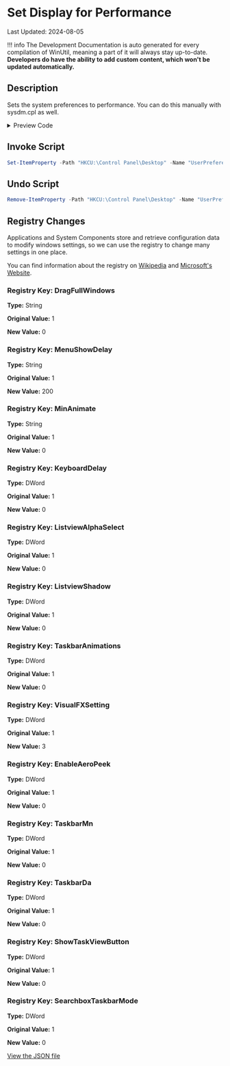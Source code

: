 # Set Display for Performance

Last Updated: 2024-08-05


!!! info
     The Development Documentation is auto generated for every compilation of WinUtil, meaning a part of it will always stay up-to-date. **Developers do have the ability to add custom content, which won't be updated automatically.**


## Description

Sets the system preferences to performance. You can do this manually with sysdm.cpl as well.

<!-- BEGIN CUSTOM CONTENT -->

<!-- END CUSTOM CONTENT -->

<details>
<summary>Preview Code</summary>

```json
{
  "Content": "Set Display for Performance",
  "Description": "Sets the system preferences to performance. You can do this manually with sysdm.cpl as well.",
  "category": "z__Advanced Tweaks - CAUTION",
  "panel": "1",
  "Order": "a027_",
  "registry": [
    {
      "Path": "HKCU:\\Control Panel\\Desktop",
      "OriginalValue": "1",
      "Name": "DragFullWindows",
      "Value": "0",
      "Type": "String"
    },
    {
      "Path": "HKCU:\\Control Panel\\Desktop",
      "OriginalValue": "1",
      "Name": "MenuShowDelay",
      "Value": "200",
      "Type": "String"
    },
    {
      "Path": "HKCU:\\Control Panel\\Desktop\\WindowMetrics",
      "OriginalValue": "1",
      "Name": "MinAnimate",
      "Value": "0",
      "Type": "String"
    },
    {
      "Path": "HKCU:\\Control Panel\\Keyboard",
      "OriginalValue": "1",
      "Name": "KeyboardDelay",
      "Value": "0",
      "Type": "DWord"
    },
    {
      "Path": "HKCU:\\Software\\Microsoft\\Windows\\CurrentVersion\\Explorer\\Advanced",
      "OriginalValue": "1",
      "Name": "ListviewAlphaSelect",
      "Value": "0",
      "Type": "DWord"
    },
    {
      "Path": "HKCU:\\Software\\Microsoft\\Windows\\CurrentVersion\\Explorer\\Advanced",
      "OriginalValue": "1",
      "Name": "ListviewShadow",
      "Value": "0",
      "Type": "DWord"
    },
    {
      "Path": "HKCU:\\Software\\Microsoft\\Windows\\CurrentVersion\\Explorer\\Advanced",
      "OriginalValue": "1",
      "Name": "TaskbarAnimations",
      "Value": "0",
      "Type": "DWord"
    },
    {
      "Path": "HKCU:\\Software\\Microsoft\\Windows\\CurrentVersion\\Explorer\\VisualEffects",
      "OriginalValue": "1",
      "Name": "VisualFXSetting",
      "Value": "3",
      "Type": "DWord"
    },
    {
      "Path": "HKCU:\\Software\\Microsoft\\Windows\\DWM",
      "OriginalValue": "1",
      "Name": "EnableAeroPeek",
      "Value": "0",
      "Type": "DWord"
    },
    {
      "Path": "HKCU:\\Software\\Microsoft\\Windows\\CurrentVersion\\Explorer\\Advanced",
      "OriginalValue": "1",
      "Name": "TaskbarMn",
      "Value": "0",
      "Type": "DWord"
    },
    {
      "Path": "HKCU:\\Software\\Microsoft\\Windows\\CurrentVersion\\Explorer\\Advanced",
      "OriginalValue": "1",
      "Name": "TaskbarDa",
      "Value": "0",
      "Type": "DWord"
    },
    {
      "Path": "HKCU:\\Software\\Microsoft\\Windows\\CurrentVersion\\Explorer\\Advanced",
      "OriginalValue": "1",
      "Name": "ShowTaskViewButton",
      "Value": "0",
      "Type": "DWord"
    },
    {
      "Path": "HKCU:\\Software\\Microsoft\\Windows\\CurrentVersion\\Search",
      "OriginalValue": "1",
      "Name": "SearchboxTaskbarMode",
      "Value": "0",
      "Type": "DWord"
    }
  ],
  "InvokeScript": [
    "Set-ItemProperty -Path \"HKCU:\\Control Panel\\Desktop\" -Name \"UserPreferencesMask\" -Type Binary -Value ([byte[]](144,18,3,128,16,0,0,0))"
  ],
  "UndoScript": [
    "Remove-ItemProperty -Path \"HKCU:\\Control Panel\\Desktop\" -Name \"UserPreferencesMask\""
  ]
}
```
</details>

## Invoke Script

```powershell
Set-ItemProperty -Path "HKCU:\Control Panel\Desktop" -Name "UserPreferencesMask" -Type Binary -Value ([byte[]](144,18,3,128,16,0,0,0))

```
## Undo Script

```powershell
Remove-ItemProperty -Path "HKCU:\Control Panel\Desktop" -Name "UserPreferencesMask"

```
## Registry Changes
Applications and System Components store and retrieve configuration data to modify windows settings, so we can use the registry to change many settings in one place.

You can find information about the registry on [Wikipedia](https://www.wikiwand.com/en/Windows_Registry) and [Microsoft's Website](https://learn.microsoft.com/en-us/windows/win32/sysinfo/registry).
### Registry Key: DragFullWindows
**Type:** String

**Original Value:** 1

**New Value:** 0

### Registry Key: MenuShowDelay
**Type:** String

**Original Value:** 1

**New Value:** 200

### Registry Key: MinAnimate
**Type:** String

**Original Value:** 1

**New Value:** 0

### Registry Key: KeyboardDelay
**Type:** DWord

**Original Value:** 1

**New Value:** 0

### Registry Key: ListviewAlphaSelect
**Type:** DWord

**Original Value:** 1

**New Value:** 0

### Registry Key: ListviewShadow
**Type:** DWord

**Original Value:** 1

**New Value:** 0

### Registry Key: TaskbarAnimations
**Type:** DWord

**Original Value:** 1

**New Value:** 0

### Registry Key: VisualFXSetting
**Type:** DWord

**Original Value:** 1

**New Value:** 3

### Registry Key: EnableAeroPeek
**Type:** DWord

**Original Value:** 1

**New Value:** 0

### Registry Key: TaskbarMn
**Type:** DWord

**Original Value:** 1

**New Value:** 0

### Registry Key: TaskbarDa
**Type:** DWord

**Original Value:** 1

**New Value:** 0

### Registry Key: ShowTaskViewButton
**Type:** DWord

**Original Value:** 1

**New Value:** 0

### Registry Key: SearchboxTaskbarMode
**Type:** DWord

**Original Value:** 1

**New Value:** 0


<!-- BEGIN SECOND CUSTOM CONTENT -->

<!-- END SECOND CUSTOM CONTENT -->

[View the JSON file](https://github.com/ChrisTitusTech/winutil/tree/main/config/tweaks.json)

